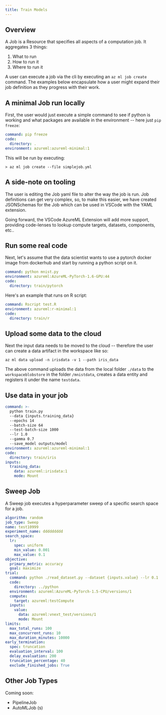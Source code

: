 ```yaml
---
title: Train Models
---
```


## Overview

A Job is a Resource that specifies all aspects of a computation job. It aggregates 3 things:

1. What to run
2. How to run it
3. Where to run it

A user can execute a job via the cli by executing an `az ml job create` command. The examples below encapsulate how a user might expand their job definition as they progress with their work.

## A minimal Job run locally

First, the user would just execute a simple command to see if python is working and what packages are available in the environment -- here just `pip freeze`:

```yml
command: pip freeze
code:
  directory: .
environment: azureml:azureml-minimal:1
```

This will be run by executing:
``` cli
> az ml job create --file simplejob.yml
```

## A side-note on tooling

The user is editing the Job yaml file to alter the way the job is run. Job definitions can get very complex, so, to make this easier, we have created JSONSchemas for the Job which can be used in VSCode with the YAML extension. 

Going forward, the VSCode AzureML Extension will add more support, providing code-lenses to lookup compute targets, datasets, components, etc.. 

## Run some real code

Next, let's assume that the data scientist wants to use a pytorch docker image from dockerhub and start by running a python script on it.

```yml
command: python mnist.py
environment: azureml:AzureML-PyTorch-1.6-GPU:44
code: 
  directory: train/pytorch
```

Here's an example that runs on R script:
```yml
command: Rscript test.R
environment: azureml:r-minimal:1
code: 
  directory: train/r
```

## Upload some data to the cloud

Next the input data needs to be moved to the cloud -- therefore the user can create a data artifact in the workspace like so:

```cli
az ml data upload -n irisdata -v 1 --path iris_data
```

The above command uploads the data from the local folder `./data` to the `workspaceblobstore` in the folder `/mnistdata`, creates a data entity and registers it under the name `testdata`.

## Use data in your job

```yml
command: >-
  python train.py 
  --data {inputs.training_data} 
  --epochs 14
  --batch-size 64
  --test-batch-size 1000
  --lr 1.0
  --gamma 0.7
  --save_model outputs/model
environment: azureml:azureml-minimal:1
code: 
  directory: train/iris
inputs:
  training_data:
    data: azureml:irisdata:1
    mode: Mount
```

## Sweep Job
A Sweep job executes a hyperparameter sweep of a specific search space for a job.

```yml
algorithm: random
job_type: Sweep
name: test10999
experiment_name: ddddddddd
search_space:
  lr:
    spec: uniform
    min_value: 0.001
    max_value: 0.1     
objective:
  primary_metric: accuracy
  goal: maximize
trial:
  command: python ./read_dataset.py --dataset {inputs.value} --lr 0.1
  code: 
    directory: ../python
  environment: azureml:AzureML-PyTorch-1.5-CPU/versions/1
  compute:
    target: azureml:testCompute
  inputs:
    value:
      data: azureml:vnext_test/versions/1
      mode: Mount
limits:
  max_total_runs: 100
  max_concurrent_runs: 10
  max_duration_minutes: 10000
early_termination:
  spec: truncation
  evaluation_interval: 100
  delay_evaluation: 200
  truncation_percentage: 40
  exclude_finished_jobs: True
```

## Other Job Types
Coming soon:
- PipelineJob
- AutoMLJob (s)
